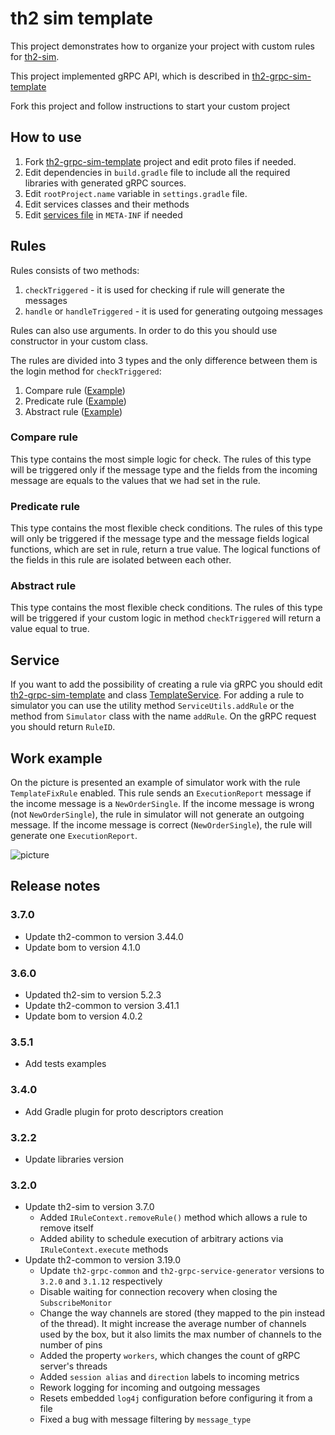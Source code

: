 # th2 sim template

This project demonstrates how to organize your project with custom rules for [th2-sim](https://github.com/th2-net/th2-sim).

This project implemented gRPC API, which is described in [th2-grpc-sim-template](https://github.com/th2-net/th2-grpc-sim-template/blob/master/src/main/proto/th2_grpc_sim_template/sim_template.proto "sim_template.proto")

Fork this project and follow instructions to start your custom project
## How to use
1. Fork [th2-grpc-sim-template](https://github.com/th2-net/th2-grpc-sim-template) project and edit proto files if needed.
1. Edit dependencies in ``build.gradle`` file to include all the required libraries with generated gRPC sources. 
1. Edit ``rootProject.name`` variable in ``settings.gradle`` file.
1. Edit services classes and their methods
1. Edit [services file](https://github.com/th2-net/th2-sim-template/blob/master/src/main/resources/META-INF/services/com.exactpro.th2.sim.ISimulatorPart "com.exactpro.th2.sim.ISimulatorPart") in ``META-INF`` if needed 
## Rules

Rules consists of two methods:
1. ``checkTriggered`` - it is used for checking if rule will generate the messages
1. ``handle`` or ``handleTriggered`` - it is used for generating outgoing messages

Rules can also use arguments. In order to do this you should use constructor in your custom class.

The rules are divided into 3 types and the only difference between them is the login method for ``checkTriggered``:
1. Compare rule ([Example](https://github.com/th2-net/th2-sim-template/blob/master/src/main/kotlin/com/exactpro/th2/sim/template/rule/TemplateAbstractRule.kt "TemplateAbstractRule.kt"))
1. Predicate rule ([Example](https://github.com/th2-net/th2-sim-template/blob/master/src/main/kotlin/com/exactpro/th2/sim/template/rule/TemplatePredicateRule.kt "TemplatePredicateRule.kt"))
1. Abstract rule ([Example](https://github.com/th2-net/th2-sim-template/blob/master/src/main/kotlin/com/exactpro/th2/sim/template/rule/TemplateFixRule.kt "TemplateFixRule.kt"))

### Compare rule
This type contains the most simple logic for check. 
The rules of this type will be triggered only if the message type and the fields from the incoming message are equals to the values that we had set in the rule.

### Predicate rule
This type contains the most flexible check conditions. 
The rules of this type will only be triggered if the message type and the message fields logical functions, which are set in rule, return a true value. 
The logical functions of the fields in this rule are isolated between each other.

### Abstract rule
This type contains the most flexible check conditions. The rules of this type will be triggered if your custom logic in method ``checkTriggered`` will return a value equal to true.

## Service
If you want to add the possibility of creating a rule via gRPC you should edit [th2-grpc-sim-template](https://github.com/th2-net/th2-grpc-sim-template/blob/master/src/main/proto/th2_grpc_sim_template/sim_template.proto "sim_template.proto") and class [TemplateService](https://github.com/th2-net/th2-sim-template/blob/master/src/main/kotlin/com/exactpro/th2/sim/template/service/TemplateService.kt "TemplateService.kt").
For adding a rule to simulator you can use the utility method ``ServiceUtils.addRule`` or the method from ``Simulator`` class with the name ``addRule``. On the gRPC request you should return ``RuleID``.

## Work example

On the picture is presented an example of simulator work with the rule ``TemplateFixRule`` enabled. This rule sends an ``ExecutionReport`` message if the income message is a ``NewOrderSingle``.
If the income message is wrong (not ``NewOrderSingle``), the rule in simulator will not generate an outgoing message. 
If the income message is correct (``NewOrderSingle``), the rule will generate one ``ExecutionReport``.

![picture](scheme.png)

## Release notes

### 3.7.0
+ Update th2-common to version 3.44.0
+ Update bom to version 4.1.0

### 3.6.0
+ Updated th2-sim to version 5.2.3
+ Update th2-common to version 3.41.1
+ Update bom to version 4.0.2

### 3.5.1 
+ Add tests examples

### 3.4.0
+ Add Gradle plugin for proto descriptors creation

### 3.2.2
+ Update libraries version

### 3.2.0

+ Update th2-sim to version 3.7.0
  + Added `IRuleContext.removeRule()` method which allows a rule to remove itself
  + Added ability to schedule execution of arbitrary actions via `IRuleContext.execute` methods
+ Update th2-common to version 3.19.0
    + Update `th2-grpc-common` and `th2-grpc-service-generator` versions to `3.2.0` and `3.1.12` respectively
    + Disable waiting for connection recovery when closing the `SubscribeMonitor`
    + Change the way channels are stored (they mapped to the pin instead of the thread).
  It might increase the average number of channels used by the box, but it also limits the max number of channels to the number of pins
    + Added the property `workers`, which changes the count of gRPC server's threads
    + Added `session alias` and `direction` labels to incoming metrics
    + Rework logging for incoming and outgoing messages
    + Resets embedded `log4j` configuration before configuring it from a file
    + Fixed a bug with message filtering by `message_type`
